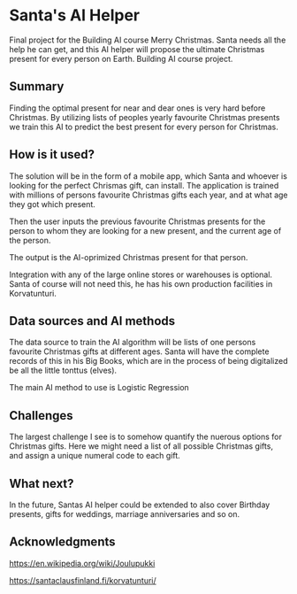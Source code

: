 # Santa's AI Helper

Final project for the Building AI course
Merry Christmas. Santa needs all the help he can get, and this AI helper will propose the ultimate Christmas present for every person on Earth. Building AI course project.

## Summary

Finding the optimal present for near and dear ones is very hard before Christmas. By utilizing lists of peoples yearly favourite Christmas presents we train this AI to predict the best present for every person for Christmas.


## How is it used?

The solution will be in the form of a mobile app, which Santa and whoever is looking for the perfect Chrismas gift, can install. The application is trained with millions of persons favourite Christmas gifts each year, and at what age they got which present.

Then the user inputs the previous favourite Christmas presents for the person to whom they are looking for a new present, and the current age of the person.

The output is the AI-oprimized Christmas present for that person.

Integration with any of the large online stores or warehouses is optional. Santa of course will not need this, he has his own production facilities in Korvatunturi.


## Data sources and AI methods
The data source to train the AI algorithm will be lists of one persons favourite Christmas gifts at different ages. Santa will have the complete records of this in his Big Books, which are in the process of being digitalized be all the little tonttus (elves).

The main AI method to use is Logistic Regression

## Challenges

The largest challenge I see is to somehow quantify the nuerous options for Christmas gifts. Here we might need a list of all possible Christmas gifts, and assign a unique numeral code to each gift.
## What next?
In the future, Santas AI helper could be extended to also cover Birthday presents, gifts for weddings, marriage anniversaries and so on.


## Acknowledgments

https://en.wikipedia.org/wiki/Joulupukki

https://santaclausfinland.fi/korvatunturi/
